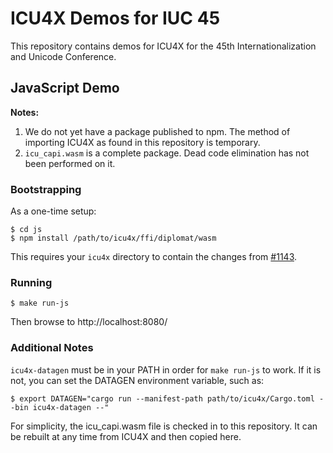 # ICU4X Demos for IUC 45

This repository contains demos for ICU4X for the 45th Internationalization and Unicode Conference.

## JavaScript Demo

**Notes:**

1. We do not yet have a package published to npm. The method of importing ICU4X as found in this repository is temporary.
2. `icu_capi.wasm` is a complete package. Dead code elimination has not been performed on it.

### Bootstrapping

As a one-time setup:

```
$ cd js
$ npm install /path/to/icu4x/ffi/diplomat/wasm
```

This requires your `icu4x` directory to contain the changes from [#1143](https://github.com/unicode-org/icu4x/pull/1143).

### Running

```
$ make run-js
```

Then browse to http://localhost:8080/

### Additional Notes

`icu4x-datagen` must be in your PATH in order for `make run-js` to work. If it is not, you can set the DATAGEN environment variable, such as:

```
$ export DATAGEN="cargo run --manifest-path path/to/icu4x/Cargo.toml --bin icu4x-datagen --"
```

For simplicity, the icu_capi.wasm file is checked in to this repository. It can be rebuilt at any time from ICU4X and then copied here.
